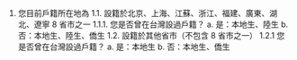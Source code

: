 1. 您目前戶籍所在地為
   1.1. 設籍於北京、上海、江蘇、浙江、福建、廣東、湖北、遼寧 8 省市之一
      1.1.1. 您是否曾在台灣設過戶籍？
         a. 是：本地生、陸生
         b. 否：本地生、陸生、僑生
   1.2. 設籍於其他省市（不包含 8 省市之一）
      1.2.1 您是否曾在台灣設過戶籍？
         a. 是：本地生
         b. 否：本地生、僑生
